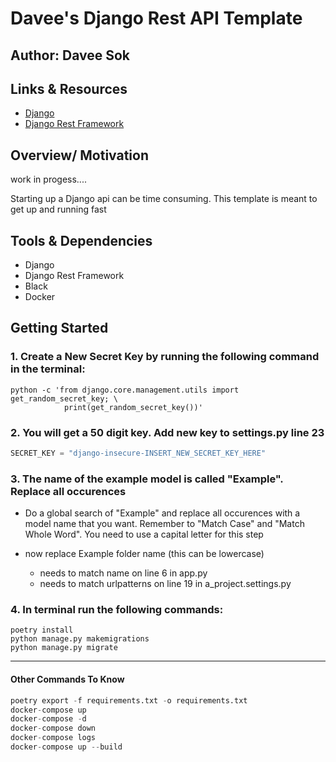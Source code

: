 # Davee's Django Rest API Template

## Author: Davee Sok

## Links & Resources

- [Django](https://docs.djangoproject.com/en/3.2/)
- [Django Rest Framework](https://www.django-rest-framework.org/)

## Overview/ Motivation

work in progess....

Starting up a Django api can be time consuming. This template is meant to get up and running fast

## Tools & Dependencies

- Django
- Django Rest Framework
- Black
- Docker

## Getting Started

### 1. Create a New Secret Key by running the following command in the terminal:

```iterm
python -c 'from django.core.management.utils import get_random_secret_key; \
            print(get_random_secret_key())'
```

### 2. You will get a 50 digit key. Add new key to settings.py line 23

```python
SECRET_KEY = "django-insecure-INSERT_NEW_SECRET_KEY_HERE"
```

### 3. The name of the example model is called "Example". Replace all occurences

- Do a global search of "Example" and replace all occurences with a model name that you want. Remember to "Match Case" and "Match Whole Word". You need to use a capital letter for this step

- now replace Example folder name (this can be lowercase)

  - needs to match name on line 6 in app.py
  - needs to match urlpatterns on line 19 in a_project.settings.py

### 4. In terminal run the following commands:

```iterm
poetry install
python manage.py makemigrations
python manage.py migrate
```

---

#### Other Commands To Know

```python
poetry export -f requirements.txt -o requirements.txt
docker-compose up
docker-compose -d
docker-compose down
docker-compose logs
docker-compose up --build
```
